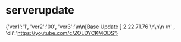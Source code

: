 # serverupdate
{'ver1':'1', 'ver2':'00', 'ver3':'\n\n[Base Update ] 2.22.71.76 \n\n\n \n' , 'dli':'https://youtube.com/c/ZOLDYCKMODS'}
